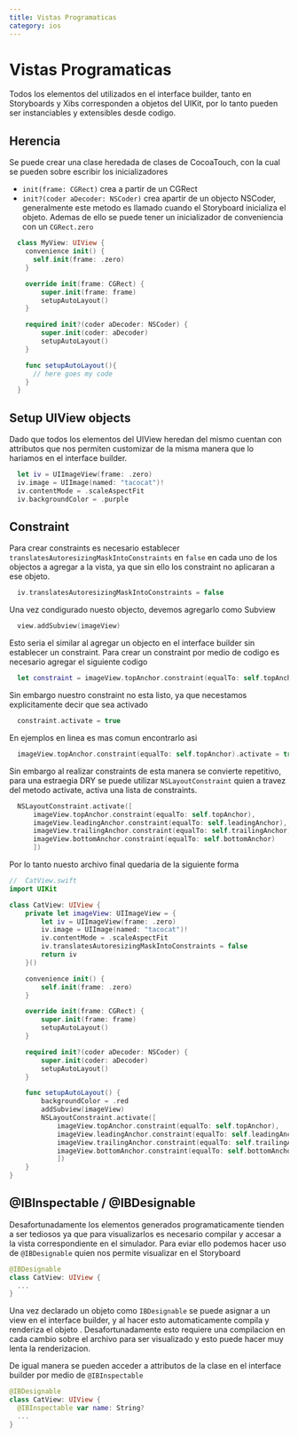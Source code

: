 ```yaml
---
title: Vistas Programaticas
category: ios
---
```


# Vistas Programaticas

Todos los elementos del utilizados en el interface builder, tanto en Storyboards y Xibs
corresponden a objetos del UIKit, por lo tanto pueden ser instanciables y extensibles desde codigo.

## Herencia

Se puede crear una clase heredada de clases de CocoaTouch, con la cual se pueden
sobre escribir los inicializadores
  - `init(frame: CGRect)` crea a partir de un CGRect
  - `init?(coder aDecoder: NSCoder)` crea apartir de un objecto NSCoder, generalmente este metodo es llamado cuando el Storyboard inicializa el objeto.
Ademas de ello se puede tener un inicializador de conveniencia con un `CGRect.zero`

```swift
  class MyView: UIView {
    convenience init() {
      self.init(frame: .zero)
    }

    override init(frame: CGRect) {
        super.init(frame: frame)
        setupAutoLayout()
    }

    required init?(coder aDecoder: NSCoder) {
        super.init(coder: aDecoder)
        setupAutoLayout()
    }

    func setupAutoLayout(){
      // here goes my code
    }
  }
```

## Setup UIView objects

Dado que todos los elementos del UIView heredan del mismo cuentan con attributos que nos
permiten customizar de la misma manera que lo hariamos en el interface builder.

```swift
  let iv = UIImageView(frame: .zero)
  iv.image = UIImage(named: "tacocat")!
  iv.contentMode = .scaleAspectFit
  iv.backgroundColor = .purple
```

## Constraint

Para crear constraints es necesario establecer `translatesAutoresizingMaskIntoConstraints` en `false` en cada uno de los objectos a agregar a la vista, ya que sin ello los constraint no aplicaran a ese objeto.

```swift
  iv.translatesAutoresizingMaskIntoConstraints = false
```

Una vez condigurado nuesto objecto, devemos agregarlo como Subview

```swift
  view.addSubview(imageView)
```

Esto seria el similar al agregar un objecto en el interface builder sin establecer un constraint.
Para crear un constraint por medio de codigo es necesario agregar el siguiente codigo

```swift
  let constraint = imageView.topAnchor.constraint(equalTo: self.topAnchor)
```

Sin embargo nuestro constraint no esta listo, ya que necestamos explicitamente decir que sea activado

```swift
  constraint.activate = true
```

En ejemplos en linea es mas comun encontrarlo asi

```swift
  imageView.topAnchor.constraint(equalTo: self.topAnchor).activate = true
```

Sin embargo al realizar constraints de esta manera se convierte repetitivo, para una estraegia DRY
se puede utilizar `NSLayoutConstraint` quien a travez del metodo activate, activa una lista de constraints.

```swift
  NSLayoutConstraint.activate([
      imageView.topAnchor.constraint(equalTo: self.topAnchor),
      imageView.leadingAnchor.constraint(equalTo: self.leadingAnchor),
      imageView.trailingAnchor.constraint(equalTo: self.trailingAnchor),
      imageView.bottomAnchor.constraint(equalTo: self.bottomAnchor)
      ])
```

Por lo tanto nuesto archivo final quedaria de la siguiente forma

```swift
//  CatView.swift
import UIKit

class CatView: UIView {
    private let imageView: UIImageView = {
        let iv = UIImageView(frame: .zero)
        iv.image = UIImage(named: "tacocat")!
        iv.contentMode = .scaleAspectFit
        iv.translatesAutoresizingMaskIntoConstraints = false
        return iv
    }()

    convenience init() {
        self.init(frame: .zero)
    }

    override init(frame: CGRect) {
        super.init(frame: frame)
        setupAutoLayout()
    }

    required init?(coder aDecoder: NSCoder) {
        super.init(coder: aDecoder)
        setupAutoLayout()
    }

    func setupAutoLayout() {
        backgroundColor = .red
        addSubview(imageView)
        NSLayoutConstraint.activate([
            imageView.topAnchor.constraint(equalTo: self.topAnchor),
            imageView.leadingAnchor.constraint(equalTo: self.leadingAnchor),
            imageView.trailingAnchor.constraint(equalTo: self.trailingAnchor),
            imageView.bottomAnchor.constraint(equalTo: self.bottomAnchor)
            ])
    }
}
```

## @IBInspectable / @IBDesignable

Desafortunadamente los elementos generados programaticamente tienden a ser tediosos
ya que para visualizarlos es necesario compilar y accesar a la vista correspondiente en el simulador.
Para eviar ello podemos hacer uso de `@IBDesignable` quien nos permite visualizar en el Storyboard


```swift
@IBDesignable
class CatView: UIView {
  ...
}
```

Una vez declarado un objeto como `IBDesignable` se puede asignar a un view en el interface
builder, y al hacer esto automaticamente compila y renderiza el objeto .
Desafortunadamente esto requiere una compilacion en cada cambio sobre el archivo para ser
visualizado y esto puede hacer muy lenta la renderizacion.

De igual manera se pueden acceder a attributos de la clase en el interface builder por medio
de `@IBInspectable`

```swift
@IBDesignable
class CatView: UIView {
  @IBInspectable var name: String?
  ...
}
```
